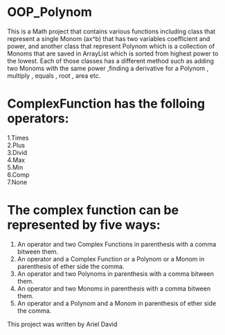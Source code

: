 # OOP_Polynom
This is a Math project that contains various functions including class that represent a single Monom (ax^b) that has two variables
coefficient and power, and another class that represent Polynom which is a collection of Monoms that are saved in ArrayList which is
sorted from highest power to the lowest. Each of those classes has a different method such as adding two Monoms with the same power
,finding a derivative for a Polynom , multiply , equals , root , area etc.

# ComplexFunction has the folloing operators:
1.Times    
2.Plus    
3.Divid    
4.Max   
5.Min  
6.Comp   
7.None   

# The complex function can be represented by five ways:
1. An operator and two Complex Functions in parenthesis with a comma bitween them.           
2. An operator and a Complex Function or a Polynom or a Monom in parenthesis of ether side the comma.               
3. An operator and two Polynoms in parenthesis with a comma bitween them.            
4. An operator and two Monoms in parenthesis with a comma bitween them.               
5. An operator and a Polynom and a Monom in parenthesis of ether side the comma.            
                 
This project was written by Ariel David
